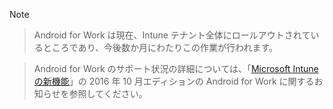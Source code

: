 > [!Note]

> Android for Work は現在、Intune テナント全体にロールアウトされているところであり、今後数か月にわたりこの作業が行われます。

> Android for Work のサポート状況の詳細については、「[Microsoft Intune の新機能](/intune/whats-new/whats-new-archive#october-2016)」の 2016 年 10 月エディションの Android for Work に関するお知らせを参照してください。


<!--HONumber=Jan17_HO1-->


